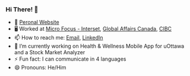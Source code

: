 ### Hi There! 👋
- 🔗 [Peronal Website](haardtrivedi.github.io)
- 🖥 Worked at [Micro Focus - Interset](https://www.microfocus.com/en-us/products/arcsight-intelligence/overview), [Global Affairs Canada](https://www.international.gc.ca/global-affairs-affaires-mondiales/home-accueil.aspx?lang=eng), [CIBC](https://www.cibc.com)
- 📫 How to reach me: [Email](trivedi.haard99@gmail.com), [LinkedIn](https://www.linkedin.com/in/haardtrivedi/)
- 🔭 I’m currently working on Health & Wellness Mobile App for uOttawa and a Stock Market Analyzer
- ⚡ Fun fact: I can communicate in 4 languages
- 😄 Pronouns: He/Him

<!--
**HaardTrivedi/HaardTrivedi** is a ✨ _special_ ✨ repository because its `README.md` (this file) appears on your GitHub profile.

Here are some ideas to get you started:

- 🔭 I’m currently working on ...
- 🌱 I’m currently learning ...
- 👯 I’m looking to collaborate on ...
- 🤔 I’m looking for help with ...
- 💬 Ask me about ...
- 📫 How to reach me: ...
- 😄 Pronouns: ...
- ⚡ Fun fact: ...
-->
